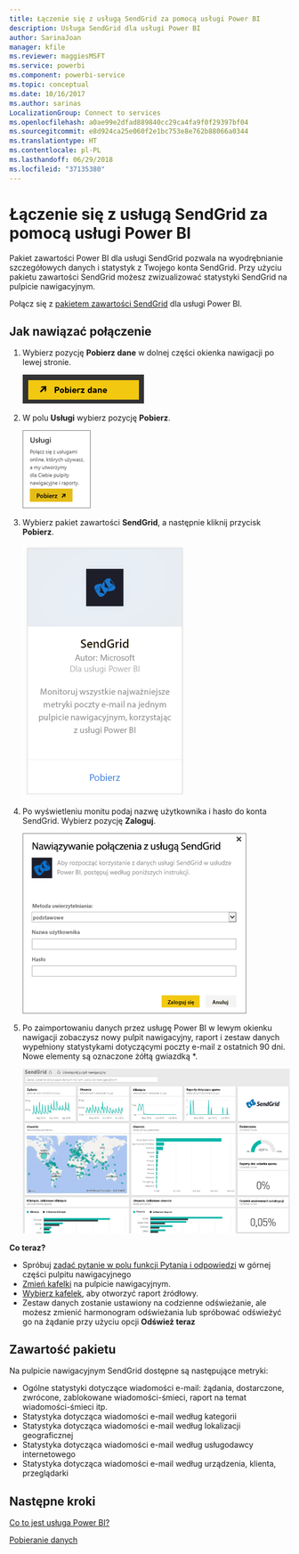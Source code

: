 ```yaml
---
title: Łączenie się z usługą SendGrid za pomocą usługi Power BI
description: Usługa SendGrid dla usługi Power BI
author: SarinaJoan
manager: kfile
ms.reviewer: maggiesMSFT
ms.service: powerbi
ms.component: powerbi-service
ms.topic: conceptual
ms.date: 10/16/2017
ms.author: sarinas
LocalizationGroup: Connect to services
ms.openlocfilehash: a0ae99e2dfad889840cc29ca4fa9f0f29397bf04
ms.sourcegitcommit: e8d924ca25e060f2e1bc753e8e762b88066a0344
ms.translationtype: HT
ms.contentlocale: pl-PL
ms.lasthandoff: 06/29/2018
ms.locfileid: "37135380"
---
```

# <a name="connect-to-sendgrid-with-power-bi"></a>Łączenie się z usługą SendGrid za pomocą usługi Power BI
Pakiet zawartości Power BI dla usługi SendGrid pozwala na wyodrębnianie szczegółowych danych i statystyk z Twojego konta SendGrid. Przy użyciu pakietu zawartości SendGrid możesz zwizualizować statystyki SendGrid na pulpicie nawigacyjnym.

Połącz się z [pakietem zawartości SendGrid](https://app.powerbi.com/getdata/services/sendgrid) dla usługi Power BI.

## <a name="how-to-connect"></a>Jak nawiązać połączenie
1. Wybierz pozycję **Pobierz dane** w dolnej części okienka nawigacji po lewej stronie.
   
   ![](media/service-connect-to-sendgrid/pbi_getdata.png) 
2. W polu **Usługi** wybierz pozycję **Pobierz**.
   
   ![](media/service-connect-to-sendgrid/pbi_getservices.png) 
3. Wybierz pakiet zawartości **SendGrid**, a następnie kliknij przycisk **Pobierz**.
   
   ![](media/service-connect-to-sendgrid/sendgrid.png) 
4. Po wyświetleniu monitu podaj nazwę użytkownika i hasło do konta SendGrid. Wybierz pozycję **Zaloguj**.
   
   ![](media/service-connect-to-sendgrid/pbi_sendgridsignin.png)
5. Po zaimportowaniu danych przez usługę Power BI w lewym okienku nawigacji zobaczysz nowy pulpit nawigacyjny, raport i zestaw danych wypełniony statystykami dotyczącymi poczty e-mail z ostatnich 90 dni. Nowe elementy są oznaczone żółtą gwiazdką \*.
   
   ![](media/service-connect-to-sendgrid/pbi_sendgriddash.png)

**Co teraz?**

* Spróbuj [zadać pytanie w polu funkcji Pytania i odpowiedzi](power-bi-q-and-a.md) w górnej części pulpitu nawigacyjnego
* [Zmień kafelki](service-dashboard-edit-tile.md) na pulpicie nawigacyjnym.
* [Wybierz kafelek](service-dashboard-tiles.md), aby otworzyć raport źródłowy.
* Zestaw danych zostanie ustawiony na codzienne odświeżanie, ale możesz zmienić harmonogram odświeżania lub spróbować odświeżyć go na żądanie przy użyciu opcji **Odśwież teraz**

## <a name="whats-included"></a>Zawartość pakietu
Na pulpicie nawigacyjnym SendGrid dostępne są następujące metryki:

* Ogólne statystyki dotyczące wiadomości e-mail: żądania, dostarczone, zwrócone, zablokowane wiadomości-śmieci, raport na temat wiadomości-śmieci itp.
* Statystyka dotycząca wiadomości e-mail według kategorii
* Statystyka dotycząca wiadomości e-mail według lokalizacji geograficznej
* Statystyka dotycząca wiadomości e-mail według usługodawcy internetowego
* Statystyka dotycząca wiadomości e-mail według urządzenia, klienta, przeglądarki

## <a name="next-steps"></a>Następne kroki
[Co to jest usługa Power BI?](power-bi-overview.md)

[Pobieranie danych](service-get-data.md)


